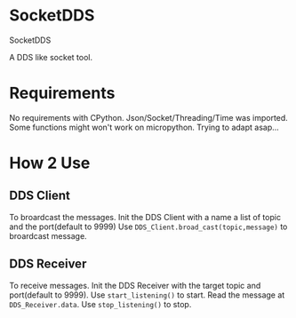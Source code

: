 # SocketDDS
SocketDDS

A DDS like socket tool.

# Requirements
No requirements with CPython.
Json/Socket/Threading/Time was imported. Some functions might won't work on micropython.
Trying to adapt asap...

# How 2 Use

## DDS Client
To broardcast the messages. Init the DDS Client with a name a list of topic and the port(default to 9999)
Use `DDS_Client.broad_cast(topic,message)` to broardcast message.

## DDS Receiver
To receive messages. Init the DDS Receiver with the target topic and port(default to 9999).
Use `start_listening()` to start. Read the message at `DDS_Receiver.data`.
Use `stop_listening()` to stop.

